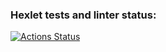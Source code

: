 ### Hexlet tests and linter status:
[![Actions Status](https://github.com/vvnezapnopwnz/backend-project-lvl4/workflows/hexlet-check/badge.svg)](https://github.com/vvnezapnopwnz/backend-project-lvl4/actions)